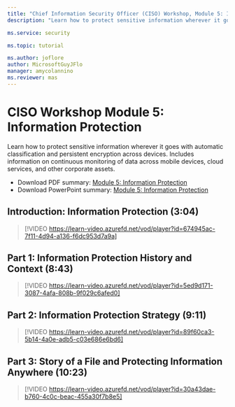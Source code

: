 ```yaml
---
title: "Chief Information Security Officer (CISO) Workshop, Module 5: Information Protection"
description: "Learn how to protect sensitive information wherever it goes with automatic classification and persistent encryption across devices."

ms.service: security

ms.topic: tutorial

ms.author: joflore
author: MicrosoftGuyJFlo
manager: amycolannino
ms.reviewer: mas
---
```


# CISO Workshop Module 5: Information Protection

Learn how to protect sensitive information wherever it goes with automatic classification and persistent encryption across devices. Includes information on continuous monitoring of data across mobile devices, cloud services, and other corporate assets.

- Download PDF summary: [Module 5: Information Protection](https://download.microsoft.com/download/e/0/3/e037fdcb-67f8-43f7-b137-36ffed7e317c/ciso-workshop-5-information-protection-strategy.pdf)
- Download PowerPoint summary: [Module 5: Information Protection](https://download.microsoft.com/download/e/0/3/e037fdcb-67f8-43f7-b137-36ffed7e317c/ciso-workshop-5-information-protection-strategy.pptx)

## Introduction: Information Protection (3:04)

> [!VIDEO https://learn-video.azurefd.net/vod/player?id=674945ac-7f11-4d94-a136-f6dc953d7a9a]

## Part 1: Information Protection History and Context (8:43)

> [!VIDEO https://learn-video.azurefd.net/vod/player?id=5ed9d171-3087-4afa-808b-9f029c6afed0]

## Part 2: Information Protection Strategy (9:11)

> [!VIDEO https://learn-video.azurefd.net/vod/player?id=89f60ca3-5b14-4a0e-adb5-c03e686e6bd6]

## Part 3: Story of a File and Protecting Information Anywhere (10:23)

> [!VIDEO https://learn-video.azurefd.net/vod/player?id=30a43dae-b760-4c0c-beac-455a30f7b8e5]
